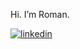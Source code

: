 Hi. I’m Roman.

[![linkedin][linkedin-image]][linkedin-link]

[linkedin-link]: https://www.linkedin.com/in/roman-zhuravel-80202a76/
[linkedin-image]: https://img.shields.io/dub/l/vibe-d.svg

